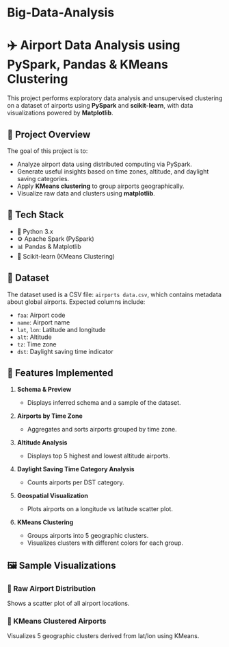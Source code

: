 # Big-Data-Analysis
# ✈️ Airport Data Analysis using PySpark, Pandas & KMeans Clustering

This project performs exploratory data analysis and unsupervised clustering on a dataset of airports using **PySpark** and **scikit-learn**, with data visualizations powered by **Matplotlib**.

## 📌 Project Overview
The goal of this project is to:
- Analyze airport data using distributed computing via PySpark.
- Generate useful insights based on time zones, altitude, and daylight saving categories.
- Apply **KMeans clustering** to group airports geographically.
- Visualize raw data and clusters using **matplotlib**.
  
## 🔧 Tech Stack
- 🐍 Python 3.x
- ⚙️ Apache Spark (PySpark)
- 📊 Pandas & Matplotlib
- 🧠 Scikit-learn (KMeans Clustering)

## 📂 Dataset
The dataset used is a CSV file: `airports data.csv`, which contains metadata about global airports.
Expected columns include:
- `faa`: Airport code
- `name`: Airport name
- `lat`, `lon`: Latitude and longitude
- `alt`: Altitude
- `tz`: Time zone
- `dst`: Daylight saving time indicator

## 🚀 Features Implemented

1. **Schema & Preview**
   - Displays inferred schema and a sample of the dataset.

2. **Airports by Time Zone**
   - Aggregates and sorts airports grouped by time zone.

3. **Altitude Analysis**
   - Displays top 5 highest and lowest altitude airports.

4. **Daylight Saving Time Category Analysis**
   - Counts airports per DST category.

5. **Geospatial Visualization**
   - Plots airports on a longitude vs latitude scatter plot.

6. **KMeans Clustering**
   - Groups airports into 5 geographic clusters.
   - Visualizes clusters with different colors for each group.

## 🖼 Sample Visualizations
### 📍 Raw Airport Distribution  
Shows a scatter plot of all airport locations.
### 🔄 KMeans Clustered Airports  
Visualizes 5 geographic clusters derived from lat/lon using KMeans.


